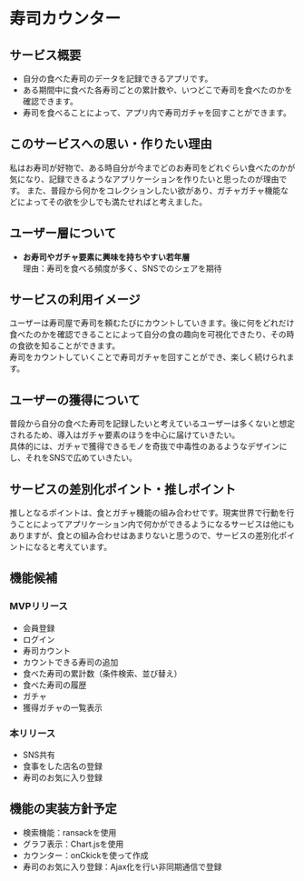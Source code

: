 # 寿司カウンター

## サービス概要
- 自分の食べた寿司のデータを記録できるアプリです。
- ある期間中に食べた各寿司ごとの累計数や、いつどこで寿司を食べたのかを確認できます。
- 寿司を食べることによって、アプリ内で寿司ガチャを回すことができます。

## このサービスへの思い・作りたい理由
私はお寿司が好物で、ある時自分が今までどのお寿司をどれぐらい食べたのかが気になり、記録できるようなアプリケーションを作りたいと思ったのが理由です。
また、普段から何かをコレクションしたい欲があり、ガチャガチャ機能などによってその欲を少しでも満たせればと考えました。

## ユーザー層について
- **お寿司やガチャ要素に興味を持ちやすい若年層**
  <br>理由：寿司を食べる頻度が多く、SNSでのシェアを期待

## サービスの利用イメージ
ユーザーは寿司屋で寿司を頼むたびにカウントしていきます。後に何をどれだけ食べたのかを確認できることによって自分の食の趣向を可視化できたり、その時の食欲を知ることができます。<br>
寿司をカウントしていくことで寿司ガチャを回すことができ、楽しく続けられます。

## ユーザーの獲得について
普段から自分の食べた寿司を記録したいと考えているユーザーは多くないと想定されるため、導入はガチャ要素のほうを中心に届けていきたい。<br>
具体的には、ガチャで獲得できるモノを奇抜で中毒性のあるようなデザインにし、それをSNSで広めていきたい。

## サービスの差別化ポイント・推しポイント
推しとなるポイントは、食とガチャ機能の組み合わせです。現実世界で行動を行うことによってアプリケーション内で何かができるようになるサービスは他にもありますが、食との組み合わせはあまりないと思うので、サービスの差別化ポイントになると考えています。

## 機能候補
### MVPリリース
- 会員登録
- ログイン
- 寿司カウント
- カウントできる寿司の追加
- 食べた寿司の累計数（条件検索、並び替え）
- 食べた寿司の履歴
- ガチャ
- 獲得ガチャの一覧表示

### 本リリース
- SNS共有
- 食事をした店名の登録
- 寿司のお気に入り登録

## 機能の実装方針予定
- 検索機能：ransackを使用
- グラフ表示：Chart.jsを使用
- カウンター：onCkickを使って作成
- 寿司のお気に入り登録：Ajax化を行い非同期通信で登録
